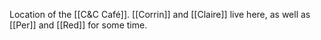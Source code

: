 Location of the [[C&C Café]].
[[Corrin]] and [[Claire]] live here, as well as [[Per]] and [[Red]] for some time.